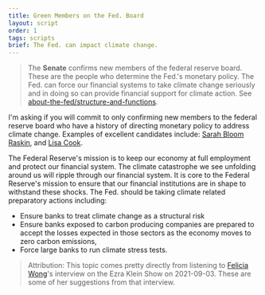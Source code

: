 ```yaml
---
title: Green Members on the Fed. Board
layout: script
order: 1
tags: scripts
brief: The Fed. can impact climate change.
---
```


> The **Senate** confirms new members of the federal reserve board.
> These are the people who determine the Fed.'s monetary policy.  The
> Fed. can force our financial systems to take climate change
> seriously and in doing so can provide financial support for climate
> action.  See [about-the-fed/structure-and-functions][].

[about-the-fed/structure-and-functions]: https://www.federalreserveeducation.org/about-the-fed/structure-and-functions

I'm asking if you will commit to only confirming new members to the
federal reserve board who have a history of directing monetary policy
to address climate change.  Examples of excellent candidates include:
[Sarah Bloom Raskin][], and [Lisa Cook][].

[Sarah Bloom Raskin]: https://en.wikipedia.org/wiki/Sarah_Bloom_Raskin
[Lisa Cook]: https://en.wikipedia.org/wiki/Lisa_D._Cook

The Federal Reserve's mission is to keep our economy at full
employment and protect our financial system.  The climate catastrophe
we see unfolding around us will ripple through our financial system.
It is core to the Federal Reserve's mission to ensure that our
financial institutions are in shape to withstand these shocks.  The
Fed. should be taking climate related preparatory actions including:
- Ensure banks to treat climate change as a structural risk
- Ensure banks exposed to carbon producing companies are prepared to
  accept the losses expected in those sectors as the economy moves to
  zero carbon emissions,
- Force large banks to run climate stress tests.

> Attribution: This topic comes pretty directly from listening to
> [Felicia Wong][]'s interview on the Ezra Klein Show on 2021-09-03.
> These are some of her suggestions from that interview.

[Felicia Wong]: https://rooseveltinstitute.org/authors/felicia-wong/
